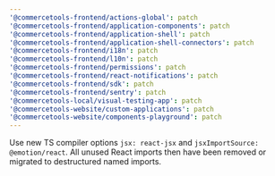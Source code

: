 ```yaml
---
'@commercetools-frontend/actions-global': patch
'@commercetools-frontend/application-components': patch
'@commercetools-frontend/application-shell': patch
'@commercetools-frontend/application-shell-connectors': patch
'@commercetools-frontend/i18n': patch
'@commercetools-frontend/l10n': patch
'@commercetools-frontend/permissions': patch
'@commercetools-frontend/react-notifications': patch
'@commercetools-frontend/sdk': patch
'@commercetools-frontend/sentry': patch
'@commercetools-local/visual-testing-app': patch
'@commercetools-website/custom-applications': patch
'@commercetools-website/components-playground': patch
---
```


Use new TS compiler options `jsx: react-jsx` and `jsxImportSource: @emotion/react`. All unused React imports then have been removed or migrated to destructured named imports.
